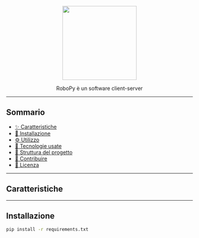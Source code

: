 <p align="center">
  <img src="assets/logo.png" width="200"/>
</p>

<p align="center">
  RoboPy è un software client-server
</p>

---

## Sommario

- [✨ Caratteristiche](#-caratteristiche)
- [🚀 Installazione](#-installazione)
- [⚙️ Utilizzo](#️-utilizzo)
- [🧠 Tecnologie usate](#-tecnologie-usate)
- [📂 Struttura del progetto](#-struttura-del-progetto)
- [📢 Contribuire](#-contribuire)
- [📃 Licenza](#-licenza)

---

## Caratteristiche


---

## Installazione

```bash
pip install -r requirements.txt
